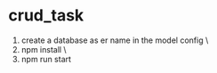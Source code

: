 # crud_task
1. create a database as er name in the model config \
2. npm install \
3. npm run start 
